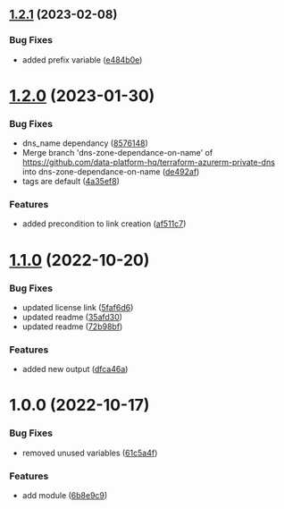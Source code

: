 ## [1.2.1](https://github.com/data-platform-hq/terraform-azurerm-private-dns/compare/v1.2.0...v1.2.1) (2023-02-08)


### Bug Fixes

* added prefix variable ([e484b0e](https://github.com/data-platform-hq/terraform-azurerm-private-dns/commit/e484b0e616ace4e184621f0be4a75188b8b6ca5e))

# [1.2.0](https://github.com/data-platform-hq/terraform-azurerm-private-dns/compare/v1.1.0...v1.2.0) (2023-01-30)


### Bug Fixes

* dns_name dependancy ([8576148](https://github.com/data-platform-hq/terraform-azurerm-private-dns/commit/85761486754f84b11c3c32d64fdbf9e90922036e))
* Merge branch 'dns-zone-dependance-on-name' of https://github.com/data-platform-hq/terraform-azurerm-private-dns into dns-zone-dependance-on-name ([de492af](https://github.com/data-platform-hq/terraform-azurerm-private-dns/commit/de492af89408aeaba15673a3d9d0112a397e1e79))
* tags are default ([4a35ef8](https://github.com/data-platform-hq/terraform-azurerm-private-dns/commit/4a35ef8df61e033e0c47647d804e9cb8279a0e45))


### Features

* added precondition to link creation ([af511c7](https://github.com/data-platform-hq/terraform-azurerm-private-dns/commit/af511c7f250e8f384dcbfab59dfa2d6bdd87ad39))

# [1.1.0](https://github.com/data-platform-hq/terraform-azurerm-private-dns/compare/v1.0.0...v1.1.0) (2022-10-20)


### Bug Fixes

* updated license link ([5faf6d6](https://github.com/data-platform-hq/terraform-azurerm-private-dns/commit/5faf6d6047e7f3d4352a534c63a042456d7e1dcd))
* updated readme ([35afd30](https://github.com/data-platform-hq/terraform-azurerm-private-dns/commit/35afd3044a620f68646b8612c9e46e0ad5c1cecd))
* updated readme ([72b98bf](https://github.com/data-platform-hq/terraform-azurerm-private-dns/commit/72b98bf57df601f3ea343e25be50dd3e02f13d1e))


### Features

* added new output ([dfca46a](https://github.com/data-platform-hq/terraform-azurerm-private-dns/commit/dfca46a2e7d81e0dfec359624aeeb81b9bf6d62f))

# 1.0.0 (2022-10-17)


### Bug Fixes

* removed unused variables ([61c5a4f](https://github.com/data-platform-hq/terraform-azurerm-private-dns/commit/61c5a4f64dd679f49400ad67d4fed179e3853166))


### Features

* add module ([6b8e9c9](https://github.com/data-platform-hq/terraform-azurerm-private-dns/commit/6b8e9c9b65d2e4b918d97d30f3570c1989f97db4))
